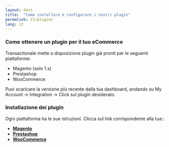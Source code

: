 ```yaml
---
layout: docs
title:  "Come installare e configurare i nostri plugin"
permalink: it/plugins
lang: it
---
```


### Come ottenere un plugin per il tuo eCommerce

Transactionale mette a disposizione plugin già pronti per le seguenti piattaforme:

  * Magento (solo 1.x)
  * Prestashop
  * WooCommerce

Puoi scaricare la versione più recente dalla tua dashboard, andando su My Account -> Integration -> Click sul plugin desiderato.

### Installazione dei plugin

Ogni piattaforma ha le sue istruzioni. Clicca sul link corrispondente alla tua::

  - [**Magento**](/it/plugins/magento)
  - [**Prestashop**](/it/plugins/prestashop)
  - [**WooCommerce**](/it/plugins/woocommerce)